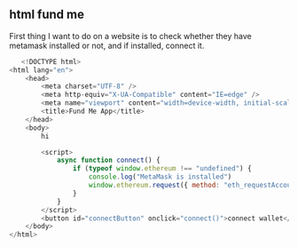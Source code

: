 ## html fund me

First thing I want to do on a website is to check whether they have metamask installed or not, and if installed, connect it.

```js
   <!DOCTYPE html>
<html lang="en">
    <head>
        <meta charset="UTF-8" />
        <meta http-equiv="X-UA-Compatible" content="IE=edge" />
        <meta name="viewport" content="width=device-width, initial-scale=1.0" />
        <title>Fund Me App</title>
    </head>
    <body>
        hi

        <script>
            async function connect() {
                if (typeof window.ethereum !== "undefined") {
                    console.log("MetaMask is installed")
                    window.ethereum.request({ method: "eth_requestAccounts" })
                }
            }
        </script>
        <button id="connectButton" onclick="connect()">connect wallet</button>
    </body>
</html>

```
